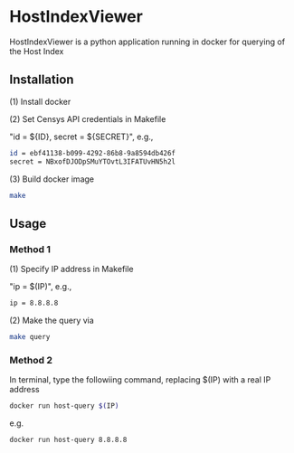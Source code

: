 # HostIndexViewer

HostIndexViewer is a python application running in docker for querying of the Host Index

## Installation

(1) Install docker

(2) Set Censys API credentials in Makefile

"id = ${ID}, secret = ${SECRET}", e.g., 
```bash
id = ebf41138-b099-4292-86b8-9a8594db426f
secret = NBxofDJODpSMuYTOvtL3IFATUvHN5h2l
```

(3) Build docker image

```bash
make
```

## Usage

### Method 1
(1) Specify IP address in Makefile

"ip = $(IP)", e.g.,
```bash
ip = 8.8.8.8
```

(2) Make the query via 
```bash
make query
``` 

### Method 2
In terminal, type the followiing command, replacing $(IP) with a real IP address
```bash
docker run host-query $(IP)
```

e.g.
```bash
docker run host-query 8.8.8.8
```